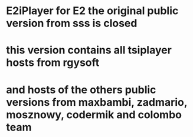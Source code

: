 # E2iPlayer for E2 the original public version from sss is closed

# this version contains all tsiplayer hosts from rgysoft
# and hosts of the others public versions from maxbambi, zadmario, mosznowy, codermik and colombo team